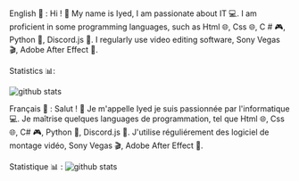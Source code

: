 English 🎈 :
Hi ! 👋
My name is Iyed, I am passionate about IT 💻.
I am proficient in some programming languages, such as Html 🌐, Css 🌐, C # 🎮, Python 🐍, Discord.js 🤖. I regularly use video editing software, Sony Vegas 🎬, Adobe After Effect 🎥.

Statistics 📊:

![github stats](https://github-readme-stats.vercel.app/api?username=iyed-dev&show_icons=true&theme=tokyonight&count_private=true)

Français 🥖 :
Salut ! 👋
Je m'appelle Iyed je suis passionnée par l'informatique 💻.
Je maîtrise quelques languages de programmation, tel que Html 🌐, Css 🌐, C# 🎮, Python 🐍, Discord.js 🤖. J'utilise réguliérement des logiciel de montage vidéo, Sony Vegas 🎬, Adobe After Effect 🎥.

Statistique 📊 :
![github stats](https://github-readme-stats.vercel.app/api?username=iyed-dev&show_icons=true&theme=tokyonight&count_private=true)
